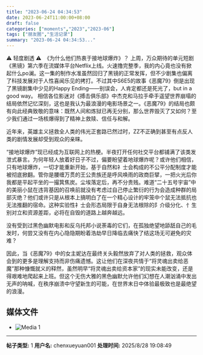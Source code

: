 ```yaml
---
title: "2023-06-24 04:34:53"
date: 2023-06-24T11:00:00+08:00
draft: false
categories: ["moments","2023","2023-06"]
tags: ["朋友圈","生活记录"]
summary: "2023-06-24 04:34:53..."
---
```


⚠️ 轻度剧透 ⚠
​
​《为什么他们热衷于接地球爆炸》？
​
​上周，万众期待的单元短剧《黑镜》第六季在流媒体平台Netflix上线。火速撸完整季，我的内心竟也没有掀起什么po澜。这一集的制作水准虽然回归了黑镜的正常发挥，但不少剧集也偏离了科技发展对于人性喜闻乐见的拷打。不过其中S6E5的故事《恶魔79》倒是出现了黑镜剧集中少见的Happy Ending——别误会，人肯定都还是死光了，but in a good way。
​
​相信各位影迷对《搏击俱乐部》中杰克和马拉手牵手遥望世界崩塌的结局依然记忆深刻，这也是我认为最浪漫的电影场景之一。《恶魔79》的结局也颇有向此经典致敬的意味：既然人间和炼狱已再无分别，那么世界毁灭了又如何？至少我们通过一场核爆得到了精神上救赎、信任与和解。

近年来，英雄主义拯救全人类的伟光正套路已然过时，ZZ不正确到甚至有点反人类的剧情发展却受到观众的亲睐。

​“接地球爆炸”现已经成为互联网上的热梗。半夜打开任何社交平台都铺满了该类发泄式暴言。为何年轻人放着好日子不过，偏要盼望着地球爆炸呢？或许他们相信，​只有地球爆炸，一切才能重新开始，基于自然和礻士会构成的不公平分配制度才能被彻底掀翻。管你是腰缠万贯的王公贵族还是呼风唤雨的政商巨擘，一把火光后你我都是平起平坐的一撮箕焦炭。尘埃落定后，再不分贵贱。
​
难道​“二十五号宇宙”中的美丽小鼠在违背基因的召唤前就没有考虑过自己停止繁衍的行为会造成种群的局部灭绝？他们或许只是从根本上搞明白了在一个精心设计的牢笼中个鼠无法抵抗也无法推翻的宿命。这种实验性礻士会形态局限于自身无法根除的阝介级分化、忄生别对立和资源差距，必将在自毁的道路上越奔越远。​

没有受到过黑色幽默电影和反乌托邦小说荼毒的它们，在孤独绝望地舔舐自己的毛发时，何尝又没有在内心隐隐期盼着浩劫早日降临去痛快了结这场无可避免的灾难？

因此，当《恶魔79》中的女主妮达在最终关头毅然放弃了对人类的拯救，观众体会到的更多是理解支持而非伤痛遗憾。这让他们在深夜共情于“将灵魂出卖给恶魔”那种慷慨就义的释然，虽然明早“将灵魂出卖给资本家”的现实未能改变，还是得艰难地爬起来上班。但这个无伤大雅的黑色幽默允许他们幻想在人潮汹涌中发出无声的呐喊，在秩序崩溃中守望新生的可能，在世界末日中体验最极致也是最绝望的浪漫。

## 媒体文件

- ![Media 1](/Moments/photos/2023-06-24/202306240434530.jpg)

---

**帖子类型:** 1
**用户名:** chenxueyuan001
**处理时间:** 2025/8/28 19:08:49